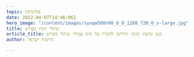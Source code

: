 ```yaml
---
topic: פוליטיקה
date: 2022-04-07T14:46:06Z
hero_image: "/content/images/syxqw500r00_0_0_1280_720_0_x-large.jpg"
title: שיקלי יוכרז כפורש
article_title: בנט וסיעת ימינה החליטו להכריז על ח״כ עמיחי שיקלי כפורש
author: חדשות ישראל

---
```

